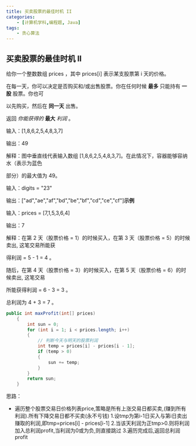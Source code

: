 ```yaml
---
title: 买卖股票的最佳时机 II
categories:
    - [计算机学科,编程题, Java]
tags:
    - 贪心算法
---
```


## 买卖股票的最佳时机 II

给你一个整数数组 prices ，其中 prices[i] 表示某支股票第 i 天的价格。

在每一天，你可以决定是否购买和/或出售股票。你在任何时候 **最多** 只能持有 **一股** 股票。你也可

以先购买，然后在 **同一天** 出售。

返回 *你能获得的* **最大** *利润* 。

输入：[1,8,6,2,5,4,8,3,7]

输出：49

解释：图中垂直线代表输入数组 [1,8,6,2,5,4,8,3,7]。在此情况下，容器能够容纳水（表示为蓝色

部分）的最大值为 49。

输入：digits = "23"

输出：["ad","ae","af","bd","be","bf","cd","ce","cf"]**示例**

输入：prices = [7,1,5,3,6,4]

输出：7

解释：在第 2 天（股票价格 = 1）的时候买入，在第 3 天（股票价格 = 5）的时候卖出, 这笔交易所能获

得利润 = 5 - 1 = 4 。

随后，在第 4 天（股票价格 = 3）的时候买入，在第 5 天（股票价格 = 6）的时候卖出, 这笔交易

所能获得利润 = 6 - 3 = 3 。

总利润为 4 + 3 = 7 。

```java
public int maxProfit(int[] prices)
    {
        int sun = 0;
        for (int i = 1; i < prices.length; i++)
        {
            // 判断今天与明天的股票利润
            int temp = prices[i] - prices[i - 1];
            if (temp > 0)
            {
                sun += temp;
            }
        }
        return sun;
    }
```

思路：

-  遍历整个股票交易日价格列表price,策略是所有上涨交易日都买卖,(赚到所有利润).所有下降交易日都不买卖(永不亏钱) 1.设tmp为第i-1日买入与第i日卖出赚取的利润,即tmp=prices[i] - prices[i-1] 2.当该天利润为正tmp>0.则将利润加入总利润profit,当利润为0或为负,则直接跳过 3.遍历完成后,返回总利润profit